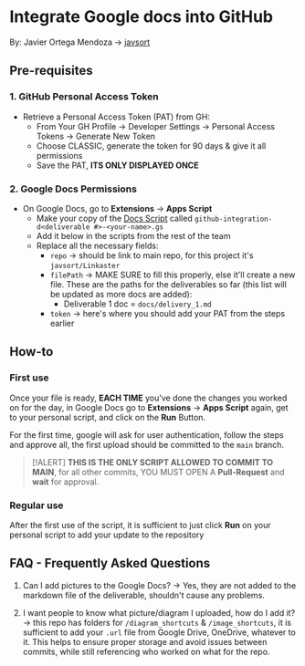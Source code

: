 # Integrate Google docs into GitHub
By: Javier Ortega Mendoza -> [javsort](https://github.com/javsort)

## Pre-requisites

### 1. GitHub Personal Access Token
- Retrieve a Personal Access Token (PAT) from GH:
    - From Your GH Profile -> Developer Settings -> Personal Access Tokens -> Generate New Token
    - Choose CLASSIC, generate the token for 90 days & give it all permissions
    - Save the PAT, **ITS ONLY DISPLAYED ONCE**

### 2. Google Docs Permissions
- On Google Docs, go to **Extensions** -> **Apps Script**
    - Make your copy of the [Docs Script](./docs_script) called `github-integration-d<deliverable #>-<your-name>.gs`
    - Add it below in the scripts from the rest of the team
    - Replace all the necessary fields:
        - `repo` -> should be link to main repo, for this project it's `javsort/Linkaster`
        - `filePath` -> MAKE SURE to fill this properly, else it'll create a new file. These are the paths for the deliverables so far (this list will be updated as more docs are added):
            - Deliverable 1 doc = `docs/delivery_1.md`
        - `token` -> here's where you should add your PAT from the steps earlier

## How-to

### First use
Once your file is ready, **EACH TIME** you've done the changes you worked on for the day, in Google Docs go to **Extensions** -> **Apps Script** again, get to your personal script, and click on the **Run** Button.

For the first time, google will ask for user authentication, follow the steps and approve all, the first upload should be committed to the `main` branch.

> [!ALERT]
> **THIS IS THE ONLY SCRIPT ALLOWED TO COMMIT TO MAIN**, for all other commits, YOU MUST OPEN A **Pull-Request** and **wait** for approval.

### Regular use
After the first use of the script, it is sufficient to just click **Run** on your personal script to add your update to the repository


## FAQ - Frequently Asked Questions
1. Can I add pictures to the Google Docs? -> Yes, they are not added to the markdown file of the deliverable, shouldn't cause any problems. 

2. I want people to know what picture/diagram I uploaded, how do I add it? -> this repo has folders for `/diagram_shortcuts` & `/image_shortcuts`, it is sufficient to add your `.url` file from Google Drive, OneDrive, whatever to it. This helps to ensure proper storage and avoid issues between commits, while still referencing who worked on what for the repo.